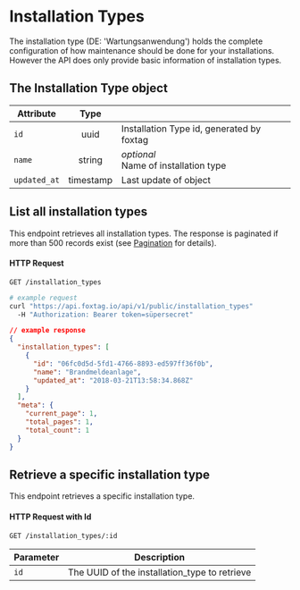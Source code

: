 # Installation Types

The installation type (DE: 'Wartungsanwendung') holds the complete configuration of how maintenance should be done for your installations. However the API does only provide basic information of installation types.

## The Installation Type object

| Attribute    | Type |       |
| ------------- |:----:| -----|  
| `id`          |  uuid |  Installation Type id, generated by foxtag | 
| `name`   |   string |  *optional*<br>Name of installation type | 
| `updated_at`  | timestamp |  Last update of object |

## List all installation types

This endpoint retrieves all installation types. The response is paginated if more than 500 records exist (see [Pagination](/pagination_sorting.md) for details).

#### HTTP Request

`GET /installation_types`

```bash
# example request
curl "https://api.foxtag.io/api/v1/public/installation_types"
  -H "Authorization: Bearer token=süpersecret"
```
```json
// example response
{
  "installation_types": [
    {
      "id": "06fc0d5d-5fd1-4766-8893-ed597ff36f0b",
      "name": "Brandmeldeanlage",
      "updated_at": "2018-03-21T13:58:34.868Z"
    }
  ],
  "meta": {
    "current_page": 1,
    "total_pages": 1,
    "total_count": 1
  }
}
```

## Retrieve a specific installation type

This endpoint retrieves a specific installation type.

#### HTTP Request with Id

`GET /installation_types/:id`

| Parameter    | Description |
| ------------ | ----- |  
| `id`         |  The UUID of the installation_type to retrieve |
